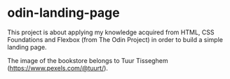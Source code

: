 # odin-landing-page

This project is about applying my knowledge acquired from HTML, CSS Foundations and Flexbox (from The Odin Project) in order to build a simple landing page.

The image of the bookstore belongs to Tuur Tisseghem (https://www.pexels.com/@tuurt/).
